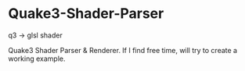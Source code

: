 # Quake3-Shader-Parser
q3 -> glsl shader 

Quake3 Shader Parser & Renderer. If I find free time, will try to create a working example.
